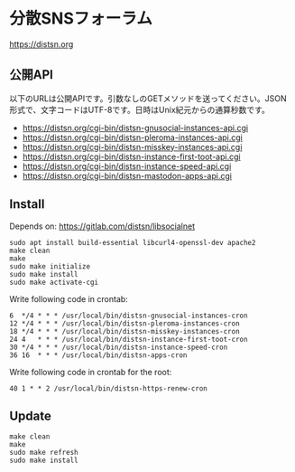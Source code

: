 # 分散SNSフォーラム

https://distsn.org

## 公開API

以下のURLは公開APIです。引数なしのGETメソッドを送ってください。JSON形式で、文字コードはUTF-8です。日時はUnix紀元からの通算秒数です。

* https://distsn.org/cgi-bin/distsn-gnusocial-instances-api.cgi
* https://distsn.org/cgi-bin/distsn-pleroma-instances-api.cgi
* https://distsn.org/cgi-bin/distsn-misskey-instances-api.cgi
* https://distsn.org/cgi-bin/distsn-instance-first-toot-api.cgi
* https://distsn.org/cgi-bin/distsn-instance-speed-api.cgi
* https://distsn.org/cgi-bin/distsn-mastodon-apps-api.cgi

## Install

Depends on: https://gitlab.com/distsn/libsocialnet

    sudo apt install build-essential libcurl4-openssl-dev apache2
    make clean
    make
    sudo make initialize
    sudo make install
    sudo make activate-cgi

Write following code in crontab:

```
6  */4 * * * /usr/local/bin/distsn-gnusocial-instances-cron
12 */4 * * * /usr/local/bin/distsn-pleroma-instances-cron
18 */4 * * * /usr/local/bin/distsn-misskey-instances-cron
24 4   * * * /usr/local/bin/distsn-instance-first-toot-cron
30 */4 * * * /usr/local/bin/distsn-instance-speed-cron
36 16  * * * /usr/local/bin/distsn-apps-cron
```

Write following code in crontab for the root:

    40 1 * * 2 /usr/local/bin/distsn-https-renew-cron

## Update

    make clean
    make
    sudo make refresh
    sudo make install
